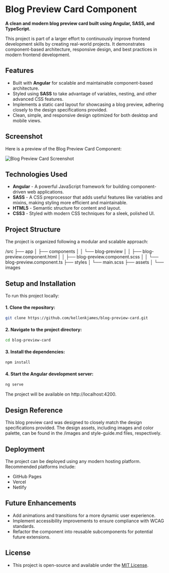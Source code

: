 # Blog Preview Card Component

**A clean and modern blog preview card built using Angular, SASS, and TypeScript.**

This project is part of a larger effort to continuously improve frontend development skills by creating real-world projects. It demonstrates component-based architecture, responsive design, and best practices in modern frontend development.

## Features

- Built with **Angular** for scalable and maintainable component-based architecture.
- Styled using **SASS** to take advantage of variables, nesting, and other advanced CSS features.
- Implements a static card layout for showcasing a blog preview, adhering closely to the design specifications provided.
- Clean, simple, and responsive design optimized for both desktop and mobile views.

## Screenshot

Here is a preview of the Blog Preview Card Component:

![Blog Preview Card Screenshot](./blog-preview-card/src/assets/final-screenshot.png)

## Technologies Used

- **Angular** - A powerful JavaScript framework for building component-driven web applications.
- **SASS** - A CSS preprocessor that adds useful features like variables and mixins, making styling more efficient and maintainable.
- **HTML5** - Semantic structure for content and layout.
- **CSS3** - Styled with modern CSS techniques for a sleek, polished UI.

## Project Structure

The project is organized following a modular and scalable approach:

/src ├── app │ ├── components │ │ └── blog-preview │ │ ├── blog-preview.component.html │ │ ├── blog-preview.component.scss │ │ └── blog-preview.component.ts ├── styles │ └── main.scss ├── assets │ └── images


## Setup and Installation

To run this project locally:

#### 1. Clone the repository:
```bash
git clone https://github.com/kellenkjames/blog-preview-card.git
```

#### 2. Navigate to the project directory:
```bash
cd blog-preview-card
```

#### 3. Install the dependencies:
```bash
npm install
```

#### 4. Start the Angular development server:
```bash
ng serve
```

The project will be available on http://localhost:4200.

## Design Reference
This blog preview card was designed to closely match the design specifications provided. The design assets, including images and color palette, can be found in the /images and style-guide.md files, respectively.

## Deployment
The project can be deployed using any modern hosting platform. Recommended platforms include:
- GitHub Pages
- Vercel
- Netlify

## Future Enhancements
- Add animations and transitions for a more dynamic user experience.
- Implement accessibility improvements to ensure compliance with WCAG standards.
- Refactor the component into reusable subcomponents for potential future extensions.

## License
- This project is open-source and available under the [MIT License](LICENSE).
